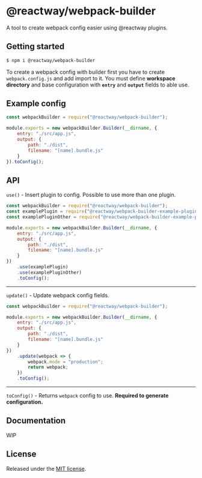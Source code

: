 # @reactway/webpack-builder

A tool to create webpack config easier using @reactway plugins.

## Getting started

```sh
$ npm i @reactway/webpack-builder
```

To create a webpack config with builder first you have to create `webpack.config.js` and add import to it. You must define **workspace directory** and base configuration with **`entry`** and **`output`** fields to able use.

## Example config

```js
const webpackBuilder = require("@reactway/webpack-builder");

module.exports = new webpackBuilder.Builder(__dirname, {
    entry: "./src/app.js",
    output: {
        path: "./dist",
        filename: "[name].bundle.js"
    }
}).toConfig();
```

## API

`use()` - Insert plugin to config. Possible to use more than one plugin.

```js
const webpackBuilder = require("@reactway/webpack-builder");
const examplePlugin = require("@reactway/webpack-builder-example-plugin");
const examplePluginOther = require("@reactway/webpack-builder-example-plugin-other");

module.exports = new webpackBuilder.Builder(__dirname, {
    entry: "./src/app.js",
    output: {
        path: "./dist",
        filename: "[name].bundle.js"
    }
})
    .use(examplePlugin)
    .use(examplePluginOther)
    .toConfig();
```

---

`update()` - Update webpack config fields.

```js
const webpackBuilder = require("@reactway/webpack-builder");

module.exports = new webpackBuilder.Builder(__dirname, {
    entry: "./src/app.js",
    output: {
        path: "./dist",
        filename: "[name].bundle.js"
    }
})
    .update(webpack => {
        webpack.mode = "production";
        return webpack;
    })
    .toConfig();
```

---

`toConfig()` - Returns `webpack` config to use. **Required to generate configuration.**

## Documentation

WIP

## License

Released under the [MIT license](LICENSE).
